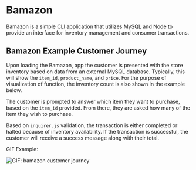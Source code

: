 # Bamazon
Bamazon is a simple CLI application that utilizes MySQL and Node to provide an interface for inventory management and consumer transactions. 

## Bamazon Example Customer Journey
Upon loading the Bamazon, app the customer is presented with the store inventory based on data from an external MySQL database. Typically, this will show the `item_id`, `product_name`, and `price`. For the purpose of visualization of function, the inventory count is also shown in the example below. 

The customer is prompted to answer which item they want to purchase, based on the `item_id` provided. From there, they are asked how many of the item they wish to purchase. 

Based on `inquirer.js` validation, the transaction is either completed or halted because of inventory availability. If the transaction is successful, the customer will receive a success message along with their total.

GIF Example:

![GIF: bamazon customer journey](gifs/customerjs-example.gif)